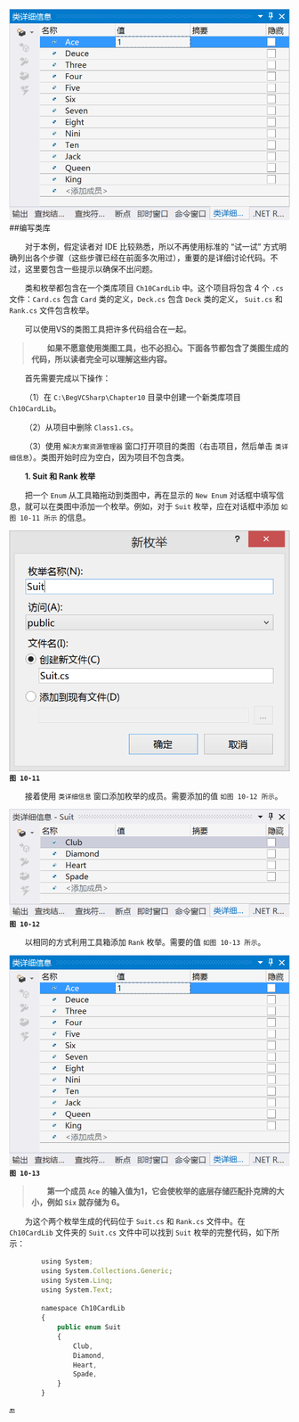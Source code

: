 ![](/assets/10-13.png)##编写类库

&emsp;&emsp;对于本例，假定读者对 IDE 比较熟悉，所以不再使用标准的 “试一试” 方式明确列出各个步骤（这些步骤已经在前面多次用过），重要的是详细讨论代码。不过，这里要包含一些提示以确保不出问题。

&emsp;&emsp;类和枚举都包含在一个类库项目 `Ch10CardLib` 中。这个项目将包含 4 个 `.cs` 文件：`Card.cs` 包含 `Card` 类的定义，`Deck.cs` 包含 `Deck` 类的定义， `Suit.cs` 和 `Rank.cs` 文件包含枚举。

&emsp;&emsp;可以使用VS的类图工具把许多代码组合在一起。

>&emsp;&emsp;**如果不愿意使用类图工具，也不必担心。下面各节都包含了类图生成的代码，所以读者完全可以理解这些内容。**

&emsp;&emsp;首先需要完成以下操作：

&emsp;&emsp;（1）在 `C:\BegVCSharp\Chapter10` 目录中创建一个新类库项目 `Ch10CardLib`。

&emsp;&emsp;（2）从项目中删除 `Class1.cs`。

&emsp;&emsp;（3）使用 `解决方案资源管理器` 窗口打开项目的类图（右击项目，然后单击 `类详细信息`）。类图开始时应为空白，因为项目不包含类。

&emsp;&emsp;**1. Suit 和 Rank 枚举**

&emsp;&emsp;把一个 `Enum` 从工具箱拖动到类图中，再在显示的 `New Enum` 对话框中填写信息，就可以在类图中添加一个枚举。例如，对于 `Suit` 枚举，应在对话框中添加 `如图 10-11 所示` 的信息。


![图 10-11](/assets/10-11.png)
**`图 10-11`**



&emsp;&emsp;接着使用 `类详细信息` 窗口添加枚举的成员。需要添加的值 `如图 10-12 所示`。

![图 10-12](/assets/10-12.png)
**`图 10-12`**

&emsp;&emsp;以相同的方式利用工具箱添加 `Rank` 枚举。需要的值 `如图 10-13 所示`。



![图 10-13](/assets/10-13.png)
**`图 10-13`**


>&emsp;&emsp;**第一个成员 `Ace` 的输入值为1，它会使枚举的底层存储匹配扑克牌的大小，例如 `Six` 就存储为 6。**

&emsp;&emsp;为这个两个枚举生成的代码位于 `Suit.cs` 和 `Rank.cs` 文件中。在 `Ch10CardLib` 文件夹的 `Suit.cs` 文件中可以找到 `Suit` 枚举的完整代码，如下所示：

```javascript
        using System;
        using System.Collections.Generic;
        using System.Linq;
        using System.Text;

        namespace Ch10CardLib
        {
            public enum Suit
            {
                Club,
                Diamond,
                Heart,
                Spade,
            }
        }
```







🔚
